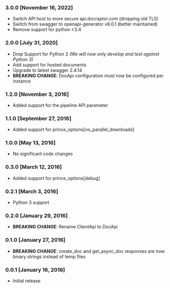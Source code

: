 ### 3.0.0 [November 16, 2022]
* Switch API host to more secure api.docraptor.com (dropping old TLS)
* Switch from swagger to openapi-generator v6.0.1 (better maintained)
* Remove support for python <3.4

### 2.0.0 [July 31, 2020]
* Drop Support for Python 2
  _(We will now only develop and test against Python 3)_
* Add support for hosted documents
* Upgrade to latest swagger 2.4.14
* **BREAKING CHANGE**: DocApi configuration must now be configured per instance

### 1.2.0 [November 3, 2016]
* Added support for the pipeline API parameter

### 1.1.0 [September 27, 2016]
* Added support for prince_options[no_parallel_downloads]

### 1.0.0 [May 13, 2016]
* No significant code changes

### 0.3.0 [March 12, 2016]
* Added support for prince_options[debug]

### 0.2.1 [March 3, 2016]
* Python 3 support

### 0.2.0 [January 29, 2016]
* **BREAKING CHANGE**: Rename ClientApi to DocApi

### 0.1.0 [January 27, 2016]
* **BREAKING CHANGE**: create_doc and get_async_doc responses are now binary strings instead of temp files

### 0.0.1 [January 16, 2016]
* Initial release
